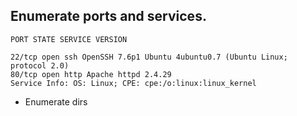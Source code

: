 ## Enumerate ports and services.
	PORT STATE SERVICE VERSION
    
    22/tcp open ssh OpenSSH 7.6p1 Ubuntu 4ubuntu0.7 (Ubuntu Linux; protocol 2.0)  
    80/tcp open http Apache httpd 2.4.29  
    Service Info: OS: Linux; CPE: cpe:/o:linux:linux_kernel  
    

- Enumerate dirs